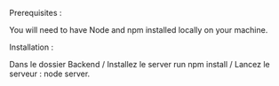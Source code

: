 Prerequisites :

You will need to have Node and npm installed locally on your machine.


Installation :

Dans le dossier Backend / Installez le server run npm install / Lancez le serveur : node server.
